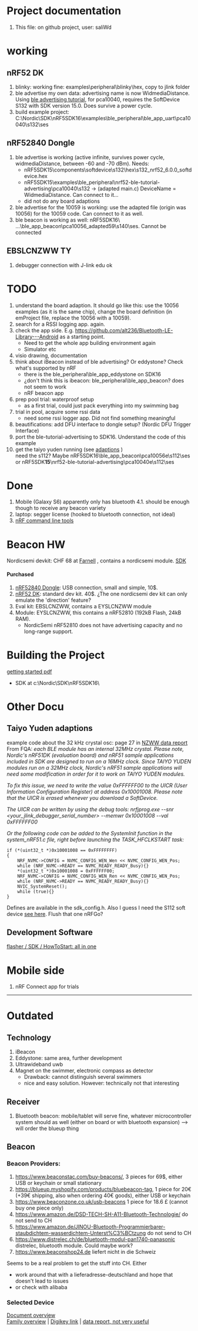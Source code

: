 # Project documentation
1. This file: on github project, user: saliWd

# working
## nRF52 DK
1. blinky: working fine: examples\peripheral\blinky\hex, copy to jlink folder
1. ble advertise my own data: advertising name is now WidmediaDistance. Using [ble advertising tutorial](https://devzone.nordicsemi.com/nordic/short-range-guides/b/bluetooth-low-energy/posts/ble-advertising-a-beginners-tutorial), for pca10040, requires the SoftDevice S132 with SDK version 15.0. Does survive a power cycle.
1. build example project: C:\Nordic\SDK\nRF5SDK16\examples\ble_peripheral\ble_app_uart\pca10040\s132\ses

## nRF52840 Dongle
1. ble advertise is working (active infinite, survives power cycle, widmediaDistance, between -60 and -70 dBm). Needs:
   * nRF5SDK15\components\softdevice\s132\hex\s132_nrf52_6.0.0_softdevice.hex 
   * nRF5SDK15\examples\ble_peripheral\nrf52-ble-tutorial-advertising\pca10040\s132 -> (adapted main.c) DeviceName = WidmediaDistance. Can connect to it...
   * did not do any board adaptions
1. ble advertise for the 10059 is working: use the adapted file (origin was 10056) for the 10059 code. Can connect to it as well.
1. ble beacon is working as well: nRF5SDK16\ ...\ble_app_beacon\pca10056_adapted59\s140\ses. Cannot be connected
## EBSLCNZWW TY
1. debugger connection with J-link edu ok

# TODO
1. understand the board adaption. It should go like this: use the 10056 examples (as it is the same chip), change the board definition (in emProject file, replace the 10056 with a 10059).
1. search for a RSSI logging app. again.
1. check the app side. E.g. https://github.com/alt236/Bluetooth-LE-Library---Android as a starting point. 
   * Need to get the whole app building environment again
   * Simulator etc
1. visio drawing, documentation
1. think about iBeacon instead of ble advertising? Or eddystone? Check what's supported by nRF
   * there is the ble_peripheral\ble_app_eddystone on SDK16
   * ¿don't think this is ibeacon: ble_peripheral\ble_app_beacon? does not seem to work
   * nRF beacon app
1. prep pool trial: waterproof setup
   * as a first trial, could just pack everything into my swimming bag
1. trial in pool, acquire some rssi data
   * need some rssi logger app. Did not find something meaningful
1. beautifications: add DFU interface to dongle setup? (Nordic DFU Trigger Interface)
1. port the ble-tutorial-advertising to SDK16. Understand the code of this example
1. get the taiyo yuden running (see [adaptions](#Taiyo-Yuden-adaptions) )   
   need the s112? Maybe nRF5SDK16\ble_app_beacon\pca10056e\s112\ses or nRF5SDK**15**\nrf52-ble-tutorial-advertising\pca10040e\s112\ses

# Done
1. Mobile (Galaxy S6) apparently only has bluetooth 4.1. should be enough though to receive any beacon variety 
1. laptop: segger license (hooked to bluetooth connection, not ideal)
1. [nRF command line tools](https://www.nordicsemi.com/Software-and-Tools/Development-Tools/nRF-Command-Line-Tools/Download#infotabs)

# Beacon HW
Nordicsemi devkit: CHF 68 at [Farnell](https://ch.farnell.com/nordic-semiconductor/nrf52840-dk/dev-kit-bluetooth-low-energy-soc/dp/2842321?ost=NRF52840-DK&ddkey=https%3Ade-CH%2FElement14_Switzerland%2Fsearch) , contains a nordicsemi module. [SDK](https://infocenter.nordicsemi.com/topic/com.nordic.infocenter.sdk5.v15.3.0/nrf52810_user_guide.html)

#### Purchased
1. [nRF52840 Dongle](https://www.nordicsemi.com/Software-and-Tools/Development-Kits/nRF52840-Dongle): USB connection, small and simple, 10$.
1. [nRF52 DK](https://www.nordicsemi.com/Software-and-Tools/Development-Kits/nRF52-DK): standard dev kit. 40$. ¿The one nordicsemi dev kit can only emulate the 'direction' feature?
1. Eval kit: EBSLCNZWW, contains a EYSLCNZWW module
1. Module: EYSLCNZWW, this contains a nRF52810 (192kB Flash, 24kB RAM). 
   - NordicSemi nRF52810 does not have advertising capacity and no long-range support.

# Building the Project
[getting started pdf](https://infocenter.nordicsemi.com/pdf/getting_started_ses.pdf)
* SDK at c:\Nordic\SDK\nRF5SDK16\

# Other Docu
 <!--- ## Nordicsemi Code --->

## Taiyo Yuden adaptions
example code about the 32 kHz crystal osc: page 27 in [NZWW data report](https://www.yuden.co.jp/wireless_module/document/datareport2/en/TY_BLE_EYSLSNZWW_DataReport_V1_0_20190227E.pdf)
From FQA: _each BLE module has an internal 32MHz crystal. Please note, Nordic's nRF51DK (evaluation board) and nRF51 sample applications included in SDK are designed to run on a 16MHz clock. Since TAIYO YUDEN modules run on a 32MHz clock, Nordic's nRF51 sample applications will need some modification in order for it to work on TAIYO YUDEN modules._

_To fix this issue, we need to write the value 0xFFFFFF00 to the UICR (User Information Configuration Register) at address 0x10001008. Please note that the UICR is erased whenever you download a SoftDevice._ 
 
_The UICR can be written by using the debug tools:
nrfjprog.exe --snr <your_jlink_debugger_serial_number> --memwr 0x10001008 --val 0xFFFFFF00_ 
 
_Or the following code can be added to the SystemInit function in the system_nRF51.c file, right 
before launching the TASK_HFCLKSTART task:_

```
if (*(uint32_t *)0x10001008 == 0xFFFFFFFF)  
{ 
    NRF_NVMC->CONFIG = NVMC_CONFIG_WEN_Wen << NVMC_CONFIG_WEN_Pos;  
    while (NRF_NVMC->READY == NVMC_READY_READY_Busy){}  
    *(uint32_t *)0x10001008 = 0xFFFFFF00;  
    NRF_NVMC->CONFIG = NVMC_CONFIG_WEN_Ren << NVMC_CONFIG_WEN_Pos;  
    while (NRF_NVMC->READY == NVMC_READY_READY_Busy){}   
    NVIC_SystemReset();  
    while (true){}  
}  
```
Defines are available in the sdk_config.h. Also I guess I need the S112 soft device [see here](https://devzone.nordicsemi.com/f/nordic-q-a/39981/nrf52810-taiyo-yuden-eyslcnzww-problem-with-nrfgo-studio). Flush that one nRFGo?

## Development Software 
[flasher / SDK / HowToStart: all in one](https://www.nordicsemi.com/Software-and-Tools/Development-Tools/nRF-Connect-for-desktop/Download#infotabs)


# Mobile side
1. nRF Connect app for trials


---
# Outdated
## Technology
1. iBeacon
1. Eddystone: same area, further development
1. Ultrawideband uwb
1. Magnet on the swimmer, electronic compass as detector
   - Drawback: cannot distinguish several swimmers
   - nice and easy solution. However: technically not that interesting

## Receiver
1. Bluetooth beacon: mobile/tablet will serve fine, whatever microcontroller system should as well (either on board or with bluetooth expansion)
--> will order the blueup thing

## Beacon

### Beacon Providers:
1. https://www.beaconstac.com/buy-beacons/, 3 pieces for 69$, either USB or keychain or small stationary
1. https://blueup.myshopify.com/products/bluebeacon-tag, 1 piece for 20€ (+39€ shipping, also when ordering 40€ goods), either USB or keychain
1. https://www.beaconzone.co.uk/usb-beacons 1 piece for 18.6 £ (cannot buy one piece only)
1. https://www.amazon.de/DSD-TECH-SH-A11-Bluetooth-Technologie/ do not send to CH
1. https://www.amazon.de/JINOU-Bluetooth-Programmierbarer-staubdichtem-wasserdichtem-Unterst%C3%BCtzung do not send to CH
1. https://www.distrelec.ch/de/bluetooth-modul-pan1740-panasonic distrelec, bluetooth module. Could maybe work?
1. https://www.beaconshop24.de liefert nicht in die Schweiz

Seems to be a real problem to get the stuff into CH. Either 
- work around that with a lieferadresse-deutschland and hope that doesn't lead to issues 
- or check with alibaba

### Selected Device
[Document overview](https://www.yuden.co.jp/or/product/category/module/EYSLCNZWW.html)   
[Family overview](https://www.yuden.co.jp/wireless_module/document/overview/TY_BLE_Overview_V1_8_20180530.pdf) | 
[Digikey link](https://www.digikey.ch/products/de?keywords=EBSLCNZWW) | 
[data report, not very useful](https://www.yuden.co.jp/wireless_module/document/datareport2/en/TY_BLE_EYSLCNZWW_DataReport_V1_0_20180530E.pdf)

